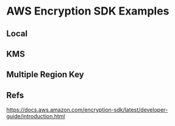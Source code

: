 AWS Encryption SDK Examples
============================


## Local

## KMS

## Multiple Region Key


## Refs
https://docs.aws.amazon.com/encryption-sdk/latest/developer-guide/introduction.html



